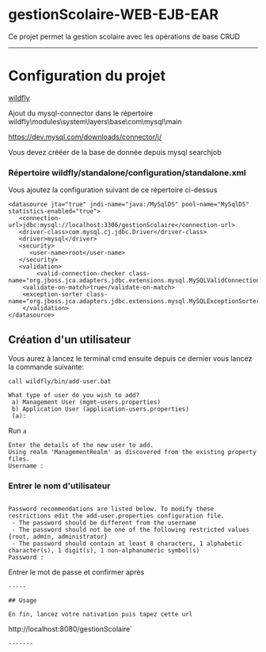 # gestionScolaire-WEB-EJB-EAR

Ce projet permet la gestion scolaire avec les opérations de base  CRUD 

---
# Configuration du projet

[wildfly](https://www.wildfly.org/news/2023/01/18/WildFly2613-Released/)


Ajout du mysql-connector dans le répertoire wildfly\modules\system\layers\base\com\mysql\main

https://dev.mysql.com/downloads/connector/j/

Vous devez  crééer de la base de donnée depuis mysql searchjob

### Répertoire wildfly/standalone/configuration/standalone.xml


Vous ajoutez la configuration suivant de ce répertoire ci-dessus 

````
<datasource jta="true" jndi-name="java:/MySqlDS" pool-name="MySqlDS" statistics-enabled="true">
   <connection-url>jdbc:mysql://localhost:3306/gestionScolaire</connection-url>
   <driver-class>com.mysql.cj.jdbc.Driver</driver-class>
   <driver>mysql</driver>
   <security>
      <user-name>root</user-name>
   </security>
   <validation>
      	<valid-connection-checker class-name="org.jboss.jca.adapters.jdbc.extensions.mysql.MySQLValidConnectionChecker"/>
	<validate-on-match>true</validate-on-match>
	<exception-sorter class-name="org.jboss.jca.adapters.jdbc.extensions.mysql.MySQLExceptionSorter"/>
    </validation>
</datasource>
````



## Création d'un utilisateur 
Vous aurez à lancez le terminal cmd ensuite depuis ce dernier  vous lancez la commande suivante:
````
call wildfly/bin/add-user.bat
````
````
What type of user do you wish to add?
 a) Management User (mgmt-users.properties)
 b) Application User (application-users.properties)
 (a):
````
Run `a`
````
Enter the details of the new user to add.
Using realm 'ManagementRealm' as discovered from the existing property files.
Username :
````
### Entrer le nom d'utilisateur

````

Password recommendations are listed below. To modify these restrictions edit the add-user.properties configuration file.
 - The password should be different from the username
 - The password should not be one of the following restricted values {root, admin, administrator}
 - The password should contain at least 8 characters, 1 alphabetic character(s), 1 digit(s), 1 non-alphanumeric symbol(s)
Password :
````
Entrer le mot de passe et confirmer après

````
-----

## Usage 

En fin, lancez votre nativation puis tapez cette url
 ````
 http://localhost:8080/gestionScolaire`
````
-------
